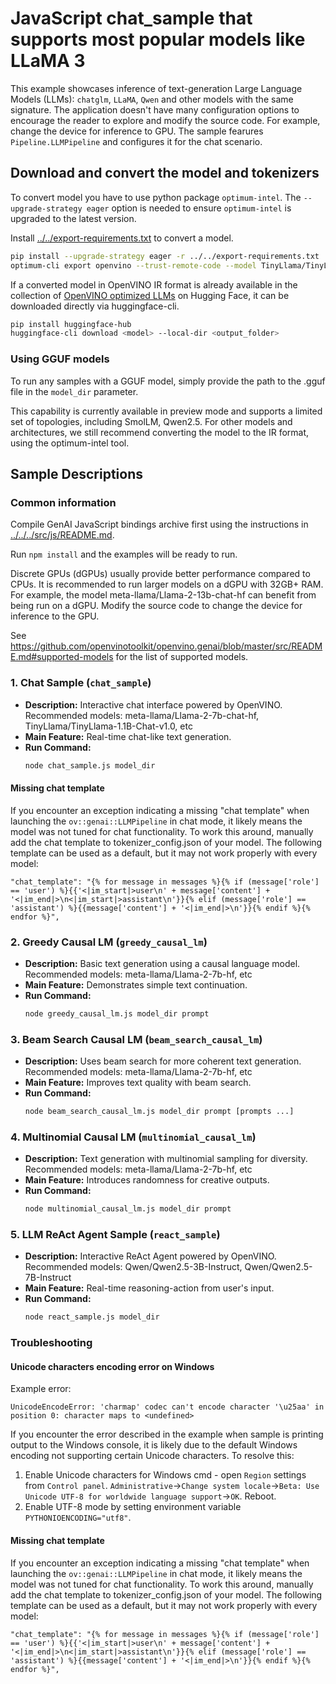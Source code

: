 # JavaScript chat_sample that supports most popular models like LLaMA 3

This example showcases inference of text-generation Large Language Models (LLMs): `chatglm`, `LLaMA`, `Qwen` and other models with the same signature. The application doesn't have many configuration options to encourage the reader to explore and modify the source code. For example, change the device for inference to GPU. The sample fearures `Pipeline.LLMPipeline` and configures it for the chat scenario.

## Download and convert the model and tokenizers

To convert model you have to use python package `optimum-intel`.
The `--upgrade-strategy eager` option is needed to ensure `optimum-intel` is upgraded to the latest version.

Install [../../export-requirements.txt](../../export-requirements.txt) to convert a model.

```sh
pip install --upgrade-strategy eager -r ../../export-requirements.txt
optimum-cli export openvino --trust-remote-code --model TinyLlama/TinyLlama-1.1B-Chat-v1.0 TinyLlama-1.1B-Chat-v1.0
```
If a converted model in OpenVINO IR format is already available in the collection of [OpenVINO optimized LLMs](https://huggingface.co/collections/OpenVINO/llm-6687aaa2abca3bbcec71a9bd) on Hugging Face, it can be downloaded directly via huggingface-cli.
```sh
pip install huggingface-hub
huggingface-cli download <model> --local-dir <output_folder>
```

### Using GGUF models

To run any samples with a GGUF model, simply provide the path to the .gguf file in the `model_dir` parameter.

This capability is currently available in preview mode and supports a limited set of topologies, including SmolLM, Qwen2.5. For other models 
and architectures, we still recommend converting the model to the IR format, using the optimum-intel tool.

## Sample Descriptions
### Common information

Compile GenAI JavaScript bindings archive first using the instructions in [../../../src/js/README.md](../../../src/js/README.md#build-bindings).

Run `npm install` and the examples will be ready to run.

Discrete GPUs (dGPUs) usually provide better performance compared to CPUs. It is recommended to run larger models on a dGPU with 32GB+ RAM. For example, the model meta-llama/Llama-2-13b-chat-hf can benefit from being run on a dGPU. Modify the source code to change the device for inference to the GPU.

See https://github.com/openvinotoolkit/openvino.genai/blob/master/src/README.md#supported-models for the list of supported models.

### 1. Chat Sample (`chat_sample`)
- **Description:**
Interactive chat interface powered by OpenVINO.
Recommended models: meta-llama/Llama-2-7b-chat-hf, TinyLlama/TinyLlama-1.1B-Chat-v1.0, etc
- **Main Feature:** Real-time chat-like text generation.
- **Run Command:**
  ```bash
  node chat_sample.js model_dir
  ```
#### Missing chat template
If you encounter an exception indicating a missing "chat template" when launching the `ov::genai::LLMPipeline` in chat mode, it likely means the model was not tuned for chat functionality. To work this around, manually add the chat template to tokenizer_config.json of your model.
The following template can be used as a default, but it may not work properly with every model:
```
"chat_template": "{% for message in messages %}{% if (message['role'] == 'user') %}{{'<|im_start|>user\n' + message['content'] + '<|im_end|>\n<|im_start|>assistant\n'}}{% elif (message['role'] == 'assistant') %}{{message['content'] + '<|im_end|>\n'}}{% endif %}{% endfor %}",
```

### 2. Greedy Causal LM (`greedy_causal_lm`)
- **Description:**
Basic text generation using a causal language model.
Recommended models: meta-llama/Llama-2-7b-hf, etc
- **Main Feature:** Demonstrates simple text continuation.
- **Run Command:**
  ```bash
  node greedy_causal_lm.js model_dir prompt
  ```

### 3. Beam Search Causal LM (`beam_search_causal_lm`)
- **Description:**
Uses beam search for more coherent text generation.
Recommended models: meta-llama/Llama-2-7b-hf, etc
- **Main Feature:** Improves text quality with beam search.
- **Run Command:**
  ```bash
  node beam_search_causal_lm.js model_dir prompt [prompts ...]
  ```

### 4. Multinomial Causal LM (`multinomial_causal_lm`)
- **Description:** Text generation with multinomial sampling for diversity.
Recommended models: meta-llama/Llama-2-7b-hf, etc
- **Main Feature:** Introduces randomness for creative outputs.
- **Run Command:**
  ```bash
  node multinomial_causal_lm.js model_dir prompt
  ```

### 5. LLM ReAct Agent Sample (`react_sample`)
- **Description:**
Interactive ReAct Agent powered by OpenVINO.
Recommended models: Qwen/Qwen2.5-3B-Instruct, Qwen/Qwen2.5-7B-Instruct
- **Main Feature:** Real-time reasoning-action from user's input.
- **Run Command:**
  ```bash
  node react_sample.js model_dir
  ```

### Troubleshooting

#### Unicode characters encoding error on Windows

Example error:
```
UnicodeEncodeError: 'charmap' codec can't encode character '\u25aa' in position 0: character maps to <undefined>
```

If you encounter the error described in the example when sample is printing output to the Windows console, it is likely due to the default Windows encoding not supporting certain Unicode characters. To resolve this:
1. Enable Unicode characters for Windows cmd - open `Region` settings from `Control panel`. `Administrative`->`Change system locale`->`Beta: Use Unicode UTF-8 for worldwide language support`->`OK`. Reboot.
2. Enable UTF-8 mode by setting environment variable `PYTHONIOENCODING="utf8"`.

#### Missing chat template

If you encounter an exception indicating a missing "chat template" when launching the `ov::genai::LLMPipeline` in chat mode, it likely means the model was not tuned for chat functionality. To work this around, manually add the chat template to tokenizer_config.json of your model.
The following template can be used as a default, but it may not work properly with every model:
```
"chat_template": "{% for message in messages %}{% if (message['role'] == 'user') %}{{'<|im_start|>user\n' + message['content'] + '<|im_end|>\n<|im_start|>assistant\n'}}{% elif (message['role'] == 'assistant') %}{{message['content'] + '<|im_end|>\n'}}{% endif %}{% endfor %}",
```
